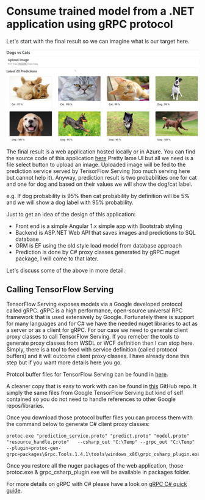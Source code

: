 # Consume trained model from a .NET application using gRPC protocol

Let's start with the final result so we can imagine what is our target here.

![final-result.png](./images/final-result.png)

The final result is a web application hosted locally or in Azure.
You can find the source code of this application [here](./WebApp)
 Pretty lame UI but all we need is a file select button to upload an image. Uploaded image will be fed to the prediction service served by TensorFlow Serving (too much serving here but cannot help it). Anyway, prediction result is two probabilities one for cat and one for dog and based on their values we will show the dog/cat label. 

e.g. If dog probability is 95% then cat probability by definition will be 5% and we will show a dog label with 95% probability.

Just to get an idea of the design of this application:

* Front end is a simple Angular 1.x simple app with Bootstrab styling
* Backend is ASP.NET Web API that saves images and predictions to SQL database
* ORM is EF using the old style load model from database approach
* Prediction is done by C# proxy classes generated by gRPC nuget package, I will come to that later.

Let's discuss some of the above in more detail.

## Calling TensorFlow Serving

TensorFlow Serving exposes models via a Google developed protocol called gRPC. gRPC is a high performance, open-source universal RPC framework that is used extensively by Google. Fortunately there is support for many languages and for C# we have the needed nuget libraries to act as a server or as a client for gRPC. For our case we need to generate client proxy classes to call TensorFlow Serving. If you remeber the tools to generate proxy classes from WSDL or WCF definition then I can stop here. Simply, there is a tool to feed with service definition (called protocol buffers) and it will outcome client proxy classes. I have already done this step but if you want more details here you go.

Protcol buffer files for TensorFlow Serving can be found in [here](https://github.com/tensorflow/serving/tree/master/tensorflow_serving/apis).

A cleaner copy that is easy to work with can be found in [this](https://github.com/krystianity/keras-serving/tree/master/node_server/protos) GitHub repo. It simply the same files from Google TensorFlow Serving but kind of self contained so you do not need to handle references to other Google repos/libraries.

Once you download those protocol buffer files you can process them with the command below to generate C# client proxy classes:

```
protoc.exe "prediction_service.proto" "predict.proto" "model.proto" "resource_handle.proto"   --csharp_out "C:\Temp" --grpc_out "C:\Temp" --plugin=protoc-gen-grpc=packages\Grpc.Tools.1.4.1\tools\windows_x86\grpc_csharp_plugin.exe
```

Once you restore all the nuger packages of the web application, those protoc.exe & grpc_csharp_plugin.exe will be available in packages folder.

For more details on gRPC with C# please have a look on [gRPC C# quick guide](https://grpc.io/docs/quickstart/csharp.html).


